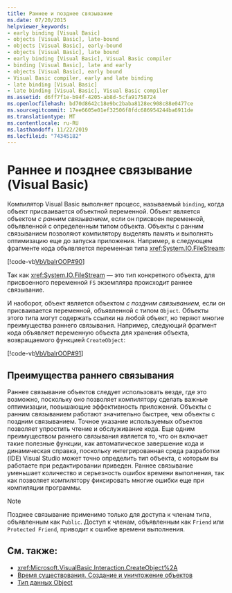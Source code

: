 ```yaml
---
title: Раннее и позднее связывание
ms.date: 07/20/2015
helpviewer_keywords:
- early binding [Visual Basic]
- objects [Visual Basic], late-bound
- objects [Visual Basic], early-bound
- objects [Visual Basic], late bound
- early binding [Visual Basic], Visual Basic compiler
- binding [Visual Basic], late and early
- objects [Visual Basic], early bound
- Visual Basic compiler, early and late binding
- late binding [Visual Basic]
- late binding [Visual Basic], Visual Basic compiler
ms.assetid: d6ff7f1e-b94f-4205-ab8d-5cfa91758724
ms.openlocfilehash: bd70d8642c18e9bc2baba8128ec908c88e0477ce
ms.sourcegitcommit: 17ee6605e01ef32506f8fdc686954244ba6911de
ms.translationtype: MT
ms.contentlocale: ru-RU
ms.lasthandoff: 11/22/2019
ms.locfileid: "74345182"
---
```

# <a name="early-and-late-binding-visual-basic"></a>Раннее и позднее связывание (Visual Basic)
Компилятор Visual Basic выполняет процесс, называемый `binding`, когда объект присваивается объектной переменной. Объект является объектом *с ранним связыванием*, если он присвоен переменной, объявленной с определенным типом объекта. Объекты с ранним связыванием позволяют компилятору выделять память и выполнять оптимизацию еще до запуска приложения. Например, в следующем фрагменте кода объявляется переменная типа <xref:System.IO.FileStream>:  
  
 [!code-vb[VbVbalrOOP#90](~/samples/snippets/visualbasic/VS_Snippets_VBCSharp/VbVbalrOOP/VB/OOP.vb#90)]  
  
 Так как <xref:System.IO.FileStream> — это тип конкретного объекта, для присвоенного переменной `FS` экземпляра происходит раннее связывание.  
  
 И наоборот, объект является объектом *с поздним связыванием*, если он присваивается переменной, объявленной с типом `Object`. Объекты этого типа могут содержать ссылки на любой объект, но теряют многие преимущества раннего связывания. Например, следующий фрагмент кода объявляет переменную объекта для хранения объекта, возвращаемого функцией `CreateObject`:  
  
 [!code-vb[VbVbalrOOP#91](~/samples/snippets/visualbasic/VS_Snippets_VBCSharp/VbVbalrOOP/VB/LateBinding.vb#91)]  
  
## <a name="advantages-of-early-binding"></a>Преимущества раннего связывания  
 Раннее связывание объектов следует использовать везде, где это возможно, поскольку оно позволяет компилятору сделать важные оптимизации, повышающие эффективность приложений. Объекты с ранним связыванием работают значительно быстрее, чем объекты с поздним связыванием. Точное указание используемых объектов позволяет упростить чтение и обслуживание кода. Еще одним преимуществом раннего связывания является то, что он включает такие полезные функции, как автоматическое завершение кода и динамическая справка, поскольку интегрированная среда разработки (IDE) Visual Studio может точно определить тип объекта, с которым вы работаете при редактировании приведен. Раннее связывание уменьшает количество и серьезность ошибок времени выполнения, так как позволяет компилятору фиксировать многие ошибки еще при компиляции программы.  
  
> [!NOTE]
> Позднее связывание применимо только для доступа к членам типа, объявленным как `Public`. Доступ к членам, объявленным как `Friend` или `Protected Friend`, приводит к ошибке времени выполнения.  
  
## <a name="see-also"></a>См. также:

- <xref:Microsoft.VisualBasic.Interaction.CreateObject%2A>
- [Время существования. Создание и уничтожение объектов](../../../../visual-basic/programming-guide/language-features/objects-and-classes/object-lifetime-how-objects-are-created-and-destroyed.md)
- [Тип данных Object](../../../../visual-basic/language-reference/data-types/object-data-type.md)
